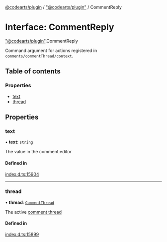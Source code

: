 [@codearts/plugin](../README.md) / ["@codearts/plugin"](../modules/_codearts_plugin_.md) / CommentReply

# Interface: CommentReply

["@codearts/plugin"](../modules/_codearts_plugin_.md).CommentReply

Command argument for actions registered in `comments/commentThread/context`.

## Table of contents

### Properties

- [text](codearts_plugin_.CommentReply.md#text)
- [thread](codearts_plugin_.CommentReply.md#thread)

## Properties

### text

• **text**: `string`

The value in the comment editor

#### Defined in

[index.d.ts:15904](https://github.com/xyz-fish/cloudide-plugin-api/blob/9927cd6/index.d.ts#L15904)

___

### thread

• **thread**: [`CommentThread`](codearts_plugin_.CommentThread.md)

The active [comment thread](codearts_plugin_.CommentThread.md)

#### Defined in

[index.d.ts:15899](https://github.com/xyz-fish/cloudide-plugin-api/blob/9927cd6/index.d.ts#L15899)
